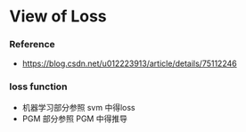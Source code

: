 # View of Loss

### Reference
+ https://blog.csdn.net/u012223913/article/details/75112246

### loss function
+ 机器学习部分参照 svm 中得loss
+ PGM 部分参照 PGM 中得推导